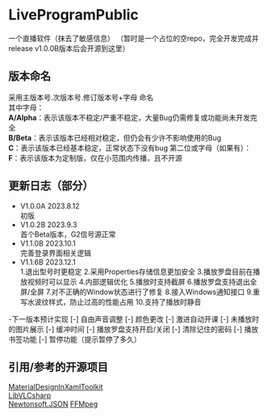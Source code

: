# LiveProgramPublic
一个直播软件（抹去了敏感信息）
（暂时是一个占位的空repo，完全开发完成并release v1.0.0B版本后会开源到这里）
## 版本命名
采用主版本号.次版本号.修订版本号+字母 命名  
其中字母：  
**A/Alpha**：表示该版本不稳定/严重不稳定，大量Bug仍需修复或功能尚未开发完全  
**B/Beta**：表示该版本已经相对稳定，但仍会有少许不影响使用的Bug  
**C**：表示该版本已经基本稳定，正常状态下没有bug 
第二位或字母（如果有）：
**F**：表示该版本为定制版，仅在小范围内传播，且不开源
## 更新日志（部分）
- V1.0.0A 2023.8.12  
  初版
- V1.0.2B 2023.9.3  
  首个Beta版本，G2信号源正常
- V1.1.0B 2023.10.1  
  完善登录界面相关逻辑
- V1.1.6B 2023.12.1  
  1.退出型号时更稳定
  2.采用Properties存储信息更加安全
  3.播放罗盘目前在播放视频时可以显示
  4.内部逻辑优化
  5.播放时支持截屏
  6.播放罗盘支持退出全屏/全屏
  7.对不正确的Window状态进行了修复
  8.接入Windows通知接口
  9.重写水波纹样式，防止过高的性能占用
  10.支持了播放时静音
  
 -下一版本预计实现
  [-] 自由声音调整
  [-] 颜色更改
  [-] 激进自动开课
  [-] 未播放时的图片展示
  [-] 缓冲时间 
  [-] 播放罗盘支持开启/关闭
  [-] 清除记住的密码
  [-] 播放书签功能
  [-] 暂停功能（提示暂停了多久）
## 引用/参考的开源项目
[MaterialDesignInXamlToolkit](https://github.com/MaterialDesignInXAML/MaterialDesignInXamlToolkit)  
[LibVLCsharp](https://code.videolan.org/videolan/LibVLCSharp)  
[Newtonsoft.JSON](https://github.com/JamesNK/Newtonsoft.Json) 
[FFMpeg](https://github.com/FFmpeg/FFmpeg)
